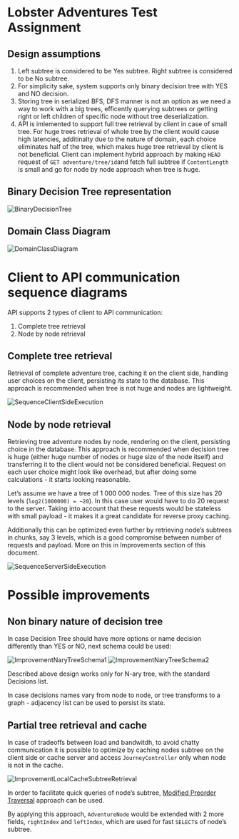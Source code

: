 # Lobster Adventures Test Assignment

## Design assumptions
1. Left subtree is considered to be Yes subtree. Right subtree is considered to be No subtree.
2. For simplicity sake, system supports only binary decision tree with YES and NO decision.
3. Storing tree in serialized BFS, DFS manner is not an option as we need a way to work with a big trees, efficently querying subtrees or getting right or left children of specific node without tree deserialization.
4. API is imlemented to support full tree retrieval by client in case of small tree. For huge trees retrieval of whole tree by the client would cause high latencies, additinalty due to the nature of domain,  each choice eliminates half of the tree, which makes huge tree retrieval by client is not beneficial. Client can implement hybrid approach by making `HEAD` request of `GET adventure/tree/id`and fetch full subtree if `ContentLength` is small and go for node by node approach when tree is huge.

## Binary Decision Tree representation

![BinaryDecisionTree](docs/BinaryDecisionTree.png)

## Domain Class Diagram

![DomainClassDiagram](docs/DomainClassDiagram.png)

# Client to API communication sequence diagrams
API supports 2 types of client to API communication:
1. Complete tree retrieval
2. Node by node retrieval

## Complete tree retrieval
Retrieval of complete adventure tree, caching it on the client side, handling user choices on the client, persisting its state to the database. This approach is recommended when tree is not huge and nodes are lightweight.

![SequenceClientSideExecution](docs/SequenceClientSideExecution.png)

## Node by node retrieval
Retrieving tree adventure nodes by node, rendering on the client, persisting choice in the database. 
This approach is recommended when decision tree is huge (either huge number of nodes or huge size of the node itself) and transferring it to the client would not be considered beneficial. Request on each user choice might look like overhead, but after doing some calculations - it starts looking reasonable. 

Let’s assume we have a tree of 1 000 000 nodes. Tree of this size has 20 levels (`log2(1000000) = ~20`). In this case user would have to do 20 request to the server. Taking into account that these requests would be stateless with small payload - it makes it a great candidate for reverse proxy caching.

Additionally this can be optimized even further by retrieving node’s subtrees in chunks, say 3 levels, which is a good compromise between number of requests and payload. More on this in Improvements section of this document.

![SequenceServerSideExecution](docs/SequenceServerSideExecution.png)

# Possible improvements
## Non binary nature of decision tree
In case Decision Tree should have more options or name decision differently than YES or NO, next schema could be used:

![ImprovementNaryTreeSchema1](docs/ImprovementNaryTreeSchema1.png)
![ImprovementNaryTreeSchema2](docs/ImprovementNaryTreeSchema2.png)

Described above design works only for N-ary tree, with the standard Decisions list.

In case decisions names vary from node to node, or tree transforms to a graph - adjacency list can be used to persist its state.

## Partial tree retrieval and cache
In case of tradeoffs between load and bandwitdh, to avoid chatty communication it is possible to optimize by caching nodes subtree on the client side or cache server and access `JourneyController` only when node is not in the cache.

![ImprovementLocalCacheSubtreeRetrieval](docs/ImprovementLocalCacheSubtreeRetrieval.png)

In order to facilitate quick queries of node’s subtree, [Modified Preorder Traversal](https://gist.github.com/tmilos/f2f999b5839e2d42d751) approach can be used.

By applying this approach, `AdventureNode` would be extended with 2 more fields, `rightIndex` and `leftIndex`, which are used for fast `SELECT`s of node’s subtree.